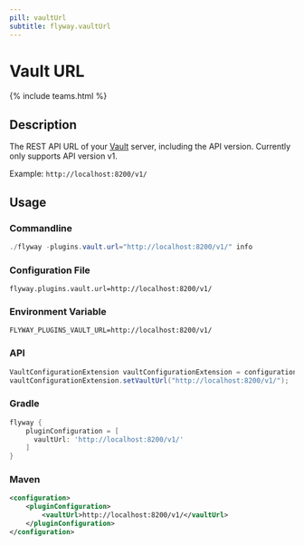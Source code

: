 ```yaml
---
pill: vaultUrl
subtitle: flyway.vaultUrl
---
```


# Vault URL
{% include teams.html %}

## Description
The REST API URL of your [Vault](https://www.vaultproject.io/) server, including the API version. Currently only supports API version v1.

Example: `http://localhost:8200/v1/`

## Usage

### Commandline
```powershell
./flyway -plugins.vault.url="http://localhost:8200/v1/" info
```

### Configuration File
```properties
flyway.plugins.vault.url=http://localhost:8200/v1/
```

### Environment Variable
```properties
FLYWAY_PLUGINS_VAULT_URL=http://localhost:8200/v1/
```

### API
```java
VaultConfigurationExtension vaultConfigurationExtension = configuration.getPluginRegister().getPlugin(VaultConfigurationExtension.class)
vaultConfigurationExtension.setVaultUrl("http://localhost:8200/v1/");
```

### Gradle
```groovy
flyway {
    pluginConfiguration = [
      vaultUrl: 'http://localhost:8200/v1/'
    ]
}
```

### Maven
```xml
<configuration>
    <pluginConfiguration>
        <vaultUrl>http://localhost:8200/v1/</vaultUrl>
    </pluginConfiguration>
</configuration>
```
